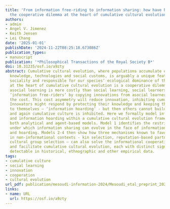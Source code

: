 ```yaml
---
title: 'From information free-riding to information sharing: how have humans solved
  the cooperative dilemma at the heart of cumulative cultural evolution?'
authors:
- admin
- Angel V. Jimenez
- Keith Jensen
- Lei Chang
date: '2025-01-01'
publishDate: '2024-11-22T08:25:18.673086Z'
publication_types:
- manuscript
publication: '*Philosophical Transactions of the Royal Society B*'
doi: 10.31235/osf.io/a9zty
abstract: Cumulative cultural evolution, where populations accumulate ever-improving
  knowledge, technologies and social customs, is arguably a unique feature of human
  sociality and responsible for our species’ ecological dominance of the planet. However,
  at the heart of cumulative cultural evolution is a cooperative dilemma. Assuming
  asocial learning is more costly than social learning, social learners can act as
  ‘information free-riders’ by copying innovations from asocial learners without paying
  the cost. This cost asymmetry will reduce innovation, inhibiting cumulative culture.
  Innovators might respond by protecting their knowledge and keeping the benefits
  to themselves – ‘information hoarding’ - but then others cannot build on their discoveries
  and again cumulative culture is inhibited. Here we formally model information free-riding
  and information hoarding within a cumulative cultural evolution framework using
  both analytical and agent-based models. Model 1 identifies the restrictive conditions
  under which information sharing can evolve in the face of information free-riding
  and hoarding. Models 2-4 then show how three mechanisms known to favour cooperation
  in non-informational contexts - kin selection, reputation-based partner choice and
  cultural group selection – can also solve the informational cooperative dilemma
  and facilitate cumulative cultural evolution, each with distinct signatures potentially
  detectable in historical, ethnographic and other empirical data.
tags:
- cumulative culture
- social learning
- innovation
- cooperation
- cultural evolution
url_pdf: publication/mesoudi-information-2024/Mesoudi_etal_preprint_2024.pdf
links:
- name: URL
  url: https://osf.io/a9zty
---
```

